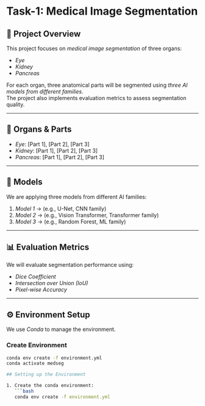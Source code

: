# Task-1: Medical Image Segmentation

## 📌 Project Overview
This project focuses on *medical image segmentation* of three organs:  
- *Eye*  
- *Kidney*  
- *Pancreas*  

For each organ, three anatomical parts will be segmented using *three AI models from different families*.  
The project also implements evaluation metrics to assess segmentation quality.

---

## 🧩 Organs & Parts
- *Eye*: [Part 1], [Part 2], [Part 3]  
- *Kidney*: [Part 1], [Part 2], [Part 3]  
- *Pancreas*: [Part 1], [Part 2], [Part 3]  

---

## 🤖 Models
We are applying three models from different AI families:  
1. *Model 1* → (e.g., U-Net, CNN family)  
2. *Model 2* → (e.g., Vision Transformer, Transformer family)  
3. *Model 3* → (e.g., Random Forest, ML family)  

---

## 📊 Evaluation Metrics
We will evaluate segmentation performance using:  
- *Dice Coefficient*  
- *Intersection over Union (IoU)*  
- *Pixel-wise Accuracy*

---

## ⚙ Environment Setup
We use *Conda* to manage the environment.  

### Create Environment
```bash
conda env create -f environment.yml
conda activate medseg

## Setting up the Environment

1. Create the conda environment:
   ```bash
   conda env create -f environment.yml

